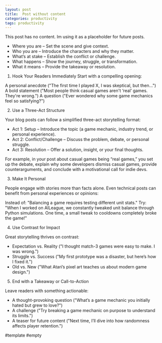```yaml
---
layout: post
title:  Post without content
categories: productivity
tags: productivity
---
```


This post has no content. Im using it as a placeholder for future posts.

- Where you are – Set the scene and give context.
- Who you are – Introduce the characters and why they matter.
- What’s at stake – Establish the conflict or challenge.
- What happens – Show the journey, struggle, or transformation.
- What it means – Provide the takeaway or resolution.

1. Hook Your Readers Immediately
Start with a compelling opening:

A personal anecdote ("The first time I played X, I was skeptical, but then…")
A bold statement ("Most people think casual games aren't ‘real’ games. They're wrong.")
A question ("Ever wondered why some game mechanics feel so satisfying?")

2. Use a Three-Act Structure

Your blog posts can follow a simplified three-act storytelling format:

- Act 1: Setup – Introduce the topic (a game mechanic, industry trend, or personal experience).
- Act 2: Conflict/Challenge – Discuss the problem, debate, or personal struggle.
- Act 3: Resolution – Offer a solution, insight, or your final thoughts.

For example, in your post about casual games being “real games,” you set up the debate, explain why some developers dismiss casual games, provide counterarguments, and conclude with a motivational call for indie devs.

3. Make It Personal

People engage with stories more than facts alone. Even technical posts can benefit from personal experiences or opinions:

Instead of: "Balancing a game requires testing different unit stats."
Try: "When I worked on AILeague, we constantly tweaked unit balance through Python simulations. One time, a small tweak to cooldowns completely broke the game!"

4. Use Contrast for Impact

Great storytelling thrives on contrast:

- Expectation vs. Reality ("I thought match-3 games were easy to make. I was wrong.")
- Struggle vs. Success ("My first prototype was a disaster, but here’s how I fixed it.")
- Old vs. New ("What Atari’s pixel art teaches us about modern game design.")

5. End with a Takeaway or Call-to-Action

Leave readers with something actionable:

- A thought-provoking question ("What’s a game mechanic you initially hated but grew to love?")
- A challenge ("Try breaking a game mechanic on purpose to understand its limits.")
- A teaser for future content ("Next time, I’ll dive into how randomness affects player retention.")

#template #empty

<!-- ![Fake image](/assets/images/empty.png) -->